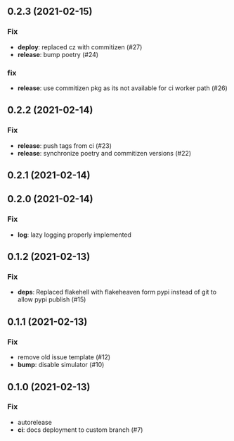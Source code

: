 ## 0.2.3 (2021-02-15)

### Fix

- **deploy**: replaced cz with commitizen (#27)
- **release**: bump poetry (#24)

### fix

- **release**: use commitizen pkg as its not available for ci worker path (#26)

## 0.2.2 (2021-02-14)

### Fix

- **release**: push tags from ci (#23)
- **release**: synchronize poetry and commitizen versions (#22)

## 0.2.1 (2021-02-14)

## 0.2.0 (2021-02-14)

### Fix

- **log**: lazy logging properly implemented

## 0.1.2 (2021-02-13)

### Fix

- **deps**: Replaced flakehell with flakeheaven form pypi instead of git to allow pypi publish (#15)

## 0.1.1 (2021-02-13)

### Fix

- remove old issue template (#12)
- **bump**: disable simulator (#10)

## 0.1.0 (2021-02-13)

### Fix

- autorelease
- **ci**: docs deployment to custom branch (#7)
